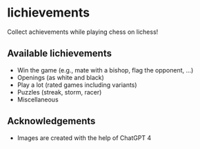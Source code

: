# lichievements

Collect achievements while playing chess on lichess! 

## Available lichievements

- Win the game (e.g., mate with a bishop, flag the opponent, ...)
- Openings (as white and black)
- Play a lot (rated games including variants)
- Puzzles (streak, storm, racer)
- Miscellaneous 

## Acknowledgements

- Images are created with the help of ChatGPT 4
